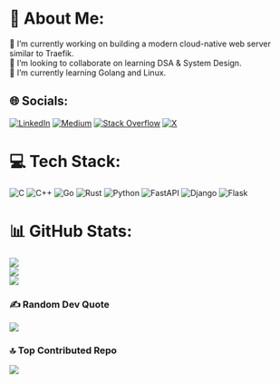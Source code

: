 # 💫 About Me:
🔭 I’m currently working on building a modern cloud-native web server similar to Traefik.<br>👯 I’m looking to collaborate on learning DSA & System Design.<br>🌱 I’m currently learning Golang and Linux.


## 🌐 Socials:
[![LinkedIn](https://img.shields.io/badge/LinkedIn-%230077B5.svg?logo=linkedin&logoColor=white)](https://linkedin.com/in/samandar-komilov) [![Medium](https://img.shields.io/badge/Medium-12100E?logo=medium&logoColor=white)](https://medium.com/@samandar.komilov) [![Stack Overflow](https://img.shields.io/badge/-Stackoverflow-FE7A16?logo=stack-overflow&logoColor=white)](https://stackoverflow.com/users/14314907) [![X](https://img.shields.io/badge/X-black.svg?logo=X&logoColor=white)](https://x.com/SamandarKomil) 

# 💻 Tech Stack:
![C](https://img.shields.io/badge/c-%2300599C.svg?style=for-the-badge&logo=c&logoColor=white) ![C++](https://img.shields.io/badge/c++-%2300599C.svg?style=for-the-badge&logo=c%2B%2B&logoColor=white) ![Go](https://img.shields.io/badge/go-%2300ADD8.svg?style=for-the-badge&logo=go&logoColor=white) ![Rust](https://img.shields.io/badge/rust-%23000000.svg?style=for-the-badge&logo=rust&logoColor=white) ![Python](https://img.shields.io/badge/python-3670A0?style=for-the-badge&logo=python&logoColor=ffdd54) ![FastAPI](https://img.shields.io/badge/FastAPI-005571?style=for-the-badge&logo=fastapi) ![Django](https://img.shields.io/badge/django-%23092E20.svg?style=for-the-badge&logo=django&logoColor=white) ![Flask](https://img.shields.io/badge/flask-%23000.svg?style=for-the-badge&logo=flask&logoColor=white)
# 📊 GitHub Stats:
![](https://github-readme-stats.vercel.app/api?username=Samandar-Komilov&theme=dark&hide_border=false&include_all_commits=true&count_private=true)<br/>
![](https://nirzak-streak-stats.vercel.app/?user=Samandar-Komilov&theme=dark&hide_border=false)<br/>
![](https://github-readme-stats.vercel.app/api/top-langs/?username=Samandar-Komilov&theme=dark&hide_border=false&include_all_commits=true&count_private=true&layout=compact)

### ✍️ Random Dev Quote
![](https://quotes-github-readme.vercel.app/api?type=horizontal&theme=tokyonight)

### 🔝 Top Contributed Repo
![](https://github-contributor-stats.vercel.app/api?username=Samandar-Komilov&limit=5&theme=dark&combine_all_yearly_contributions=true)
  
<!-- Proudly created with GPRM ( https://gprm.itsvg.in ) -->
